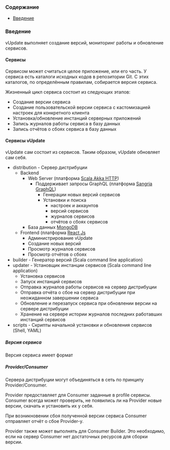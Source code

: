 ### Содержание

* [Введение](#introduction)

<a name="introduction"></a>
### Введение

vUpdate выполняет создание версий, мониторинг работы и обновление сервисов.

#### Сервисы
Сервисом может считаться целое приложение, или его часть.
У сервиса есть каталоги исходных кодов в репозитории Git.
С этих каталогов, по определённым правилам, собирается версия сервиса.

Жизненный цикл сервиса состоит из следующих этапов:
* Создание версии сервиса
* Создание пользовательской версии сервиса с кастомизацией настроек для конкретного клиента
* Установка/обновление инстанций серверных приложений
* Запись журналов работы сервиса в базу данных
* Запись отчётов о сбоях сервиса в базу данных

#### Сервисы vUpdate
vUpdate сам состоит из сервисов. Таким образом, vUpdate обновляет сам себя.

* distribution - Сервер дистрибуции
  * Backend
    * Web Server (платформа [Scala Akka HTTP](https://doc.akka.io/docs/akka-http/current/index.html)) 
      * Поддерживает запросы GraphQL (платформа [Sangria GraphQL](https://github.com/sangria-graphql/sangria))
        * Генерации новых версий сервисов
        * Установки и поиска
          * настроек и аккаунтов
          * версий сервисов
          * журналов сервисов
          * отчётов о сбоях сервисов
    * База данных [MongoDB](https://github.com/mongodb/mongo)
  * Frontend (платформа [React Js](https://reactjs.org)
    * Администрирование vUpdate
    * Создание новых версий
    * Просмотр журналов сервисов
    * Просмотр отчётов о сбоях
* builder - Генератор версий (Scala command line application)
* updater - Установщик инстанции сервисов (Scala command line application)
  * Установка сервисов
  * Запуск инстанций сервисов
  * Отправка журналов работы сервисов на сервер дистрибуции
  * Отправка отчёта о сбое на сервер дистрибуции при неожиданном завершении сервиса
  * Обновление и перезапуск сервиса при обновлении версии на сервере дистрибуции
  * Хранение на сервере истории журналов последних работавших инстанций сервисов
* scripts - Скрипты начальной установки и обновления сервисов (Shell, YAML)

##### Версия сервиса

Версия сервиса имеет формат 


##### Provider/Consumer


Сервера дистрибуции могут объединяться в сеть по принципу Provider/Consumer.

Provider предоставляет для Consumer заданные в profile сервисы.
Consumer всегда может проверить, не появились ли на Provider новые версии, скачать и установить их у себя. 

При возникновении сбоя полученной версии сервиса Consumer отправляет отчёт о сбое Provider-у.

Provider также может выполнять для Consumer Builder. Это необходимо, если на сервер Consumer нет достаточных ресурсов для сборки версии.
